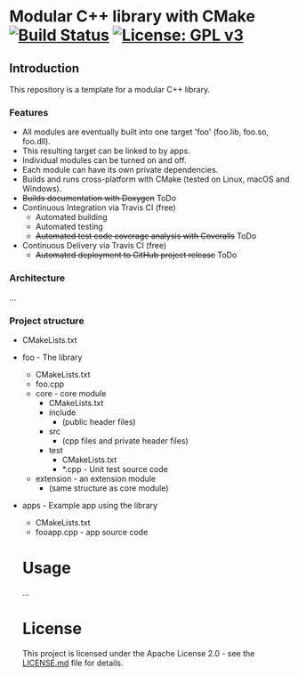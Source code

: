 # Modular C++ library with CMake [![Build Status](https://travis-ci.org/martijnkoopman/Modular-Cpp-library.svg?branch=master)](https://travis-ci.org/martijnkoopman/Modular-Cpp-library) [![License: GPL v3](https://img.shields.io/badge/License-GPLv3-blue.svg)](https://www.gnu.org/licenses/gpl-3.0)

## Introduction
This repository is a template for a modular C++ library.

### Features
* All modules are eventually built into one target 'foo' (foo.lib, foo.so, foo.dll).  
* This resulting target can be linked to by apps. 
* Individual modules can be turned on and off.
* Each module can have its own private dependencies.
* Builds and runs cross-platform with CMake (tested on Linux, macOS and Windows).
* ~~Builds documentation with Doxygen~~ ToDo
* Continuous Integration via Travis CI (free)
  * Automated building 
  * Automated testing
  * ~~Automated test code coverage analysis with Coveralls~~ ToDo
* Continuous Delivery via Travis CI (free)
  * ~~Automated deployment to GitHub project release~~ ToDo 

### Architecture
...

### Project structure
* CMakeLists.txt
* foo - The library
  * CMakeLists.txt
  * foo.cpp
  * core - core module
    * CMakeLists.txt
    * include
      * (public header files)
    * src
      * (cpp files and private header files)
    * test
      * CMakeLists.txt
      * *.cpp - Unit test source code
  * extension - an extension module
    * (same structure as core module)
* apps - Example app using the library
  * CMakeLists.txt
  * fooapp.cpp - app source code
  
  # Usage
  ...
  
  # License
  This project is licensed under the Apache License 2.0 - see the [LICENSE.md](LICENSE.md) file for details.
